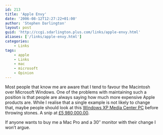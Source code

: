 ```yaml
---
id: 213
title: 'Apple Envy'
date: '2006-08-12T12:27:22+01:00'
author: 'Stephen Darlington'
layout: post
guid: 'http://ccgi.sdarlington.plus.com/links/apple-envy.html'
aliases: ['/links/apple-envy.html']
categories:
    - Links
tags:
    - apple
    - Links
    - mac
    - microsoft
    - Opinion
---
```


Most people that know me are aware that I tend to favour the Macintosh over Microsoft Windows. One of the problems with maintaining such a position is that people are always saying how much more expensive Apple products are. While I realise that a single example is not likely to change that, maybe people should look at this [Windows XP Media Center PC](http://www.theinquirer.net/default.aspx?article=33641) before throwing stones. A snip at [£5,980,000.00](http://www.mcscom.co.uk/product.php?xProd=2191&xSec=37&jssCart=f180de1c995c72281ac3557f33076a75).

If anyone wants to buy me a Mac Pro and a 30″ monitor with their change I won’t argue.